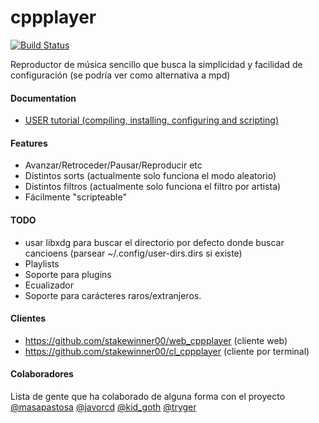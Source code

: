 # cppplayer

[![Build Status](https://travis-ci.org/stakewinner00/cppplayer.svg?branch=master)](https://travis-ci.org/stakewinner00/cppplayer)

Reproductor de música sencillo que busca la simplicidad y facilidad de configuración (se podría ver como alternativa a mpd)

#### Documentation
- [USER tutorial (compiling, installing, configuring and scripting)](doc/USER.txt)

#### Features

- Avanzar/Retroceder/Pausar/Reproducir etc
- Distintos sorts (actualmente solo funciona el modo aleatorio)
- Distintos filtros (actualmente solo funciona el filtro por artista)
- Fácilmente "scripteable"


#### TODO

- usar libxdg para buscar el directorio por defecto donde buscar cancioens (parsear ~/.config/user-dirs.dirs si existe)
- Playlists
- Soporte para plugins
- Ecualizador
- Soporte para carácteres raros/extranjeros. 

#### Clientes 

- https://github.com/stakewinner00/web_cppplayer (cliente web)
- https://github.com/stakewinner00/cl_cppplayer (cliente por terminal)
 

#### Colaboradores
Lista de gente que ha colaborado de alguna forma con el proyecto
[@masapastosa](https://github.com/masapastosa) [@javorcd](https://github.com/javorcd) [@kid_goth](https://github.com/bssanchez) [@tryger](https://github.com/tryger)

